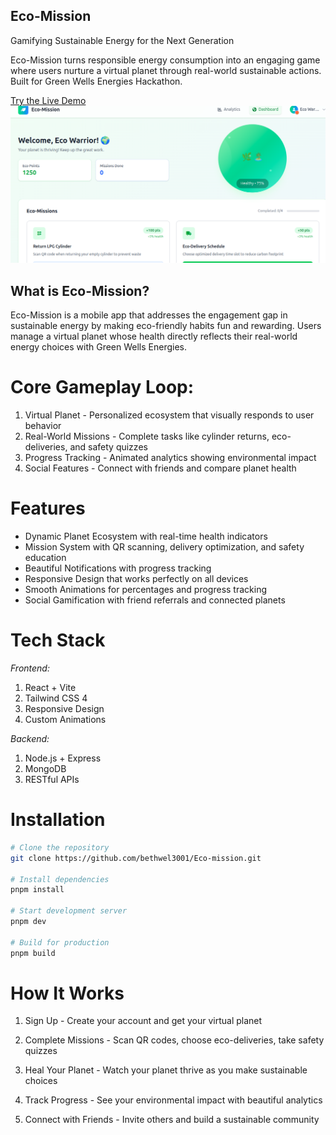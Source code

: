 ## Eco-Mission
Gamifying Sustainable Energy for the Next Generation

Eco-Mission turns responsible energy consumption into an engaging game where users nurture a virtual planet through real-world sustainable actions. Built for Green Wells Energies Hackathon.

[Try the Live Demo](https://magical-raindrop-54a589.netlify.app/)
![Eco-Mission Dashboard](./docs/screenshot.png)
## What is Eco-Mission?
Eco-Mission is a mobile app that addresses the engagement gap in sustainable energy by making eco-friendly habits fun and rewarding. Users manage a virtual planet whose health directly reflects their real-world energy choices with Green Wells Energies.

# Core Gameplay Loop:
1. Virtual Planet - Personalized ecosystem that visually responds to user behavior
2. Real-World Missions - Complete tasks like cylinder returns, eco-deliveries, and safety quizzes
3. Progress Tracking - Animated analytics showing environmental impact
4. Social Features - Connect with friends and compare planet health
# Features
- Dynamic Planet Ecosystem with real-time health indicators
- Mission System with QR scanning, delivery optimization, and safety education
- Beautiful Notifications with progress tracking
- Responsive Design that works perfectly on all devices
- Smooth Animations for percentages and progress tracking
- Social Gamification with friend referrals and connected planets

# Tech Stack
*Frontend:*
1. React + Vite
2. Tailwind CSS 4
3. Responsive Design
4. Custom Animations

*Backend:*
1. Node.js + Express
2. MongoDB
3. RESTful APIs

# Installation
```bash
# Clone the repository
git clone https://github.com/bethwel3001/Eco-mission.git

# Install dependencies
pnpm install

# Start development server
pnpm dev

# Build for production
pnpm build
```
#  How It Works
1. Sign Up - Create your account and get your virtual planet

2. Complete Missions - Scan QR codes, choose eco-deliveries, take safety quizzes

3. Heal Your Planet - Watch your planet thrive as you make sustainable choices

4. Track Progress - See your environmental impact with beautiful analytics

5. Connect with Friends - Invite others and build a sustainable community

